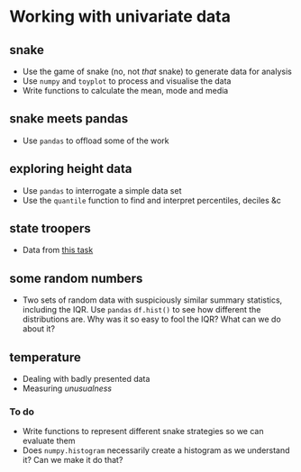 # Working with univariate data

## snake

* Use the game of snake (no, not *that* snake) to generate data for analysis
* Use `numpy` and `toyplot` to process and visualise the data
* Write functions to calculate the mean, mode and media

## snake meets pandas

* Use `pandas` to offload some of the work

## exploring height data
* Use `pandas` to interrogate a simple data set
* Use the `quantile` function to find and interpret percentiles, deciles &c

## state troopers
* Data from [this task](https://www.illustrativemathematics.org/content-standards/tasks/1027)

## some random numbers
* Two sets of random data with suspiciously similar summary statistics, including the IQR. Use `pandas` `df.hist()` to see how different the distributions are. Why was it so easy to fool the IQR? What can we do about it?

## temperature
* Dealing with badly presented data
* Measuring *unusualness*

### To do

* Write functions to represent different snake strategies so we can evaluate them
* Does `numpy.histogram` necessarily create a histogram as we understand it? Can we make it do that?

